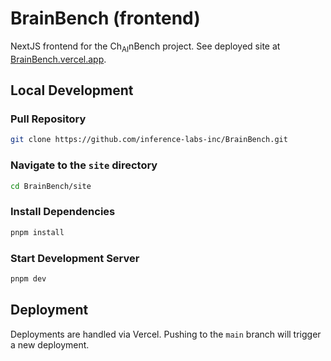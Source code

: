 # BrainBench (frontend)

NextJS frontend for the Ch<sub>AI</sub>nBench project. See deployed site at [BrainBench.vercel.app](https://BrainBench.vercel.app).

## Local Development

### Pull Repository

```zsh
git clone https://github.com/inference-labs-inc/BrainBench.git
```

### Navigate to the `site` directory

```zsh
cd BrainBench/site
```

### Install Dependencies

```zsh
pnpm install
```

### Start Development Server

```zsh
pnpm dev
```

## Deployment

Deployments are handled via Vercel. Pushing to the `main` branch will trigger a new deployment.
